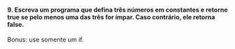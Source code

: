 #### 9. Escreva um programa que defina três números em constantes e retorne true se pelo menos uma das três for ímpar. Caso contrário, ele retorna false.  
Bonus: use somente um if.  
